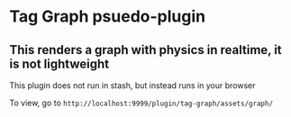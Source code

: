 # Tag Graph psuedo-plugin

## This renders a graph with physics in realtime, it is not lightweight

This plugin does not run in stash, but instead runs in your browser

To view, go to `http://localhost:9999/plugin/tag-graph/assets/graph/`